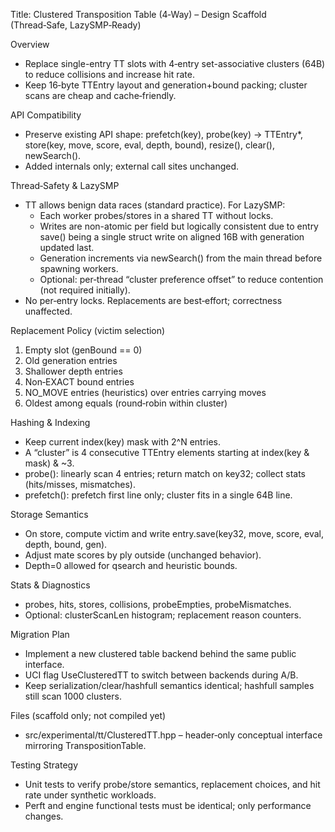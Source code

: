 Title: Clustered Transposition Table (4‑Way) – Design Scaffold (Thread‑Safe, LazySMP‑Ready)

Overview
- Replace single-entry TT slots with 4‑entry set-associative clusters (64B) to reduce collisions and increase hit rate.
- Keep 16‑byte TTEntry layout and generation+bound packing; cluster scans are cheap and cache‑friendly.

API Compatibility
- Preserve existing API shape: prefetch(key), probe(key) → TTEntry*, store(key, move, score, eval, depth, bound), resize(), clear(), newSearch().
- Added internals only; external call sites unchanged.

Thread‑Safety & LazySMP
- TT allows benign data races (standard practice). For LazySMP:
  - Each worker probes/stores in a shared TT without locks.
  - Writes are non-atomic per field but logically consistent due to entry save() being a single struct write on aligned 16B with generation updated last.
  - Generation increments via newSearch() from the main thread before spawning workers.
  - Optional: per‑thread “cluster preference offset” to reduce contention (not required initially).
- No per‑entry locks. Replacements are best‑effort; correctness unaffected.

Replacement Policy (victim selection)
1) Empty slot (genBound == 0)
2) Old generation entries
3) Shallower depth entries
4) Non‑EXACT bound entries
5) NO_MOVE entries (heuristics) over entries carrying moves
6) Oldest among equals (round‑robin within cluster)

Hashing & Indexing
- Keep current index(key) mask with 2^N entries.
- A “cluster” is 4 consecutive TTEntry elements starting at index(key & mask) & ~3.
- probe(): linearly scan 4 entries; return match on key32; collect stats (hits/misses, mismatches).
- prefetch(): prefetch first line only; cluster fits in a single 64B line.

Storage Semantics
- On store, compute victim and write entry.save(key32, move, score, eval, depth, bound, gen).
- Adjust mate scores by ply outside (unchanged behavior).
- Depth=0 allowed for qsearch and heuristic bounds.

Stats & Diagnostics
- probes, hits, stores, collisions, probeEmpties, probeMismatches.
- Optional: clusterScanLen histogram; replacement reason counters.

Migration Plan
- Implement a new clustered table backend behind the same public interface.
- UCI flag UseClusteredTT to switch between backends during A/B.
- Keep serialization/clear/hashfull semantics identical; hashfull samples still scan 1000 clusters.

Files (scaffold only; not compiled yet)
- src/experimental/tt/ClusteredTT.hpp – header‑only conceptual interface mirroring TranspositionTable.

Testing Strategy
- Unit tests to verify probe/store semantics, replacement choices, and hit rate under synthetic workloads.
- Perft and engine functional tests must be identical; only performance changes.

